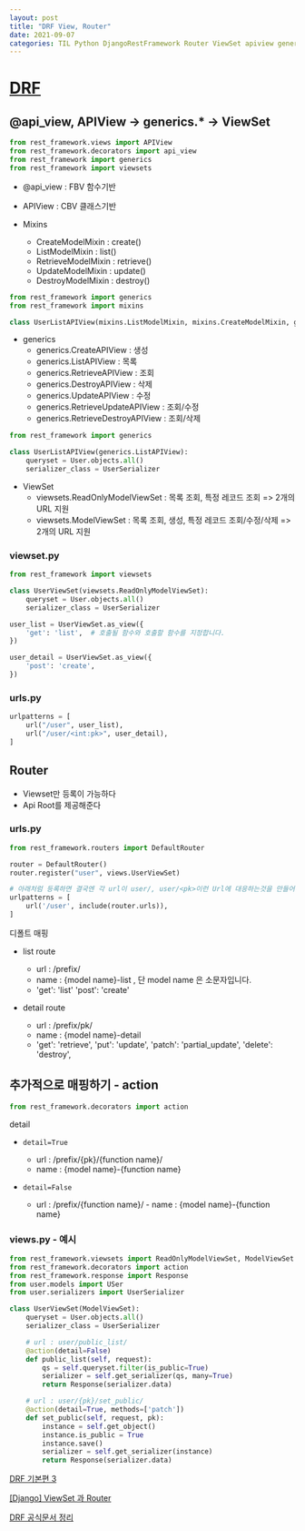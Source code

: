 ```yaml
---
layout: post
title: "DRF View, Router"
date: 2021-09-07
categories: TIL Python DjangoRestFramework Router ViewSet apiview genericview
---
```


# [DRF](https://www.django-rest-framework.org/)

## **@api_view, APIView -> generics.\* -> ViewSet**

```python
from rest_framework.views import APIView
from rest_framework.decorators import api_view
from rest_framework import generics
from rest_framework import viewsets
```

- @api_view : FBV 함수기반
- APIView : CBV 클래스기반

- Mixins
  - CreateModelMixin : create()
  - ListModelMixin : list()
  - RetrieveModelMixin : retrieve()
  - UpdateModelMixin : update()
  - DestroyModelMixin : destroy()

```python
from rest_framework import generics
from rest_framework import mixins

class UserListAPIView(mixins.ListModelMixin, mixins.CreateModelMixin, generics.GenericAPIView):
```

- generics
  - generics.CreateAPIView : 생성
  - generics.ListAPIView : 목록
  - generics.RetrieveAPIView : 조회
  - generics.DestroyAPIView : 삭제
  - generics.UpdateAPIView : 수정
  - generics.RetrieveUpdateAPIView : 조회/수정
  - generics.RetrieveDestroyAPIView : 조회/삭제

```python
from rest_framework import generics

class UserListAPIView(generics.ListAPIView):
    queryset = User.objects.all()
    serializer_class = UserSerializer
```

- ViewSet
  - viewsets.ReadOnlyModelViewSet : 목록 조회, 특정 레코드 조회 => 2개의 URL 지원
  - viewsets.ModelViewSet : 목록 조회, 생성, 특정 레코드 조회/수정/삭제 => 2개의 URL 지원

### viewset.py

```python
from rest_framework import viewsets

class UserViewSet(viewsets.ReadOnlyModelViewSet):
    queryset = User.objects.all()
    serializer_class = UserSerializer

user_list = UserViewSet.as_view({
    'get': 'list',  # 호출될 함수와 호출할 함수를 지정합니다.
})

user_detail = UserViewSet.as_view({
    'post': 'create',
})

```

### urls.py

```python
urlpatterns = [
    url("/user", user_list),
    url("/user/<int:pk>", user_detail),
]
```

## Router

- Viewset만 등록이 가능하다
- Api Root를 제공해준다

### urls.py

```python
from rest_framework.routers import DefaultRouter

router = DefaultRouter()
router.register("user", views.UserViewSet)

# 아래처럼 등록하면 결국엔 각 url이 user/, user/<pk>이런 Url에 대응하는것을 만들어줌
urlpatterns = [
    url('/user', include(router.urls)),
]
```

디폴트 매핑

- list route

  - url : /prefix/
  - name : {model name}-list , 단 model name 은 소문자입니다.
  - 'get': 'list' 'post': 'create'

- detail route
  - url : /prefix/pk/
  - name : {model name}-detail
  - 'get': 'retrieve', 'put': 'update', 'patch': 'partial_update', 'delete': 'destroy',

## 추가적으로 매핑하기 - action

```python
from rest_framework.decorators import action
```

detail

- `detail=True`

  - url : /prefix/{pk}/{function name}/
  - name : {model name}-{function name}

- `detail=False`

  - url : /prefix/{function name}/ - name : {model name}-{function name}

### views.py - 예시

```python
from rest_framework.viewsets import ReadOnlyModelViewSet, ModelViewSet
from rest_framework.decorators import action
from rest_framework.response import Response
from user.models import USer
from user.serializers import UserSerializer

class UserViewSet(ModelViewSet):
    queryset = User.objects.all()
    serializer_class = UserSerializer

    # url : user/public_list/
    @action(detail=False)
    def public_list(self, request):
        qs = self.queryset.filter(is_public=True)
        serializer = self.get_serializer(qs, many=True)
        return Response(serializer.data)

    # url : user/{pk}/set_public/
    @action(detail=True, methods=['patch'])
    def set_public(self, request, pk):
        instance = self.get_object()
        instance.is_public = True
        instance.save()
        serializer = self.get_serializer(instance)
        return Response(serializer.data)
```

[DRF 기본편 3](https://www.lostcatbox.com/2020/01/11/DRF03/)

[[Django] ViewSet 과 Router](https://ssungkang.tistory.com/entry/Django-ViewSet-%EA%B3%BC-Router)

[DRF 공식문서 정리](https://seulcode.tistory.com/199)
